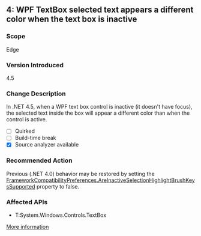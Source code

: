 ## 4: WPF TextBox selected text appears a different color when the text box is inactive

### Scope
Edge

### Version Introduced
4.5

### Change Description
In .NET 4.5, when a WPF text box control is inactive (it doesn't have focus), the selected text inside the box will appear a different color than when the control is active.

- [ ] Quirked
- [ ] Build-time break
- [x] Source analyzer available

### Recommended Action
Previous (.NET 4.0) behavior may be restored by setting the <a href="https://msdn.microsoft.com/en-us/library/system.windows.frameworkcompatibilitypreferences.areinactiveselectionhighlightbrushkeyssupported(v=vs.110).aspx">FrameworkCompatibilityPreferences.AreInactiveSelectionHighlightBrushKeysSupported</a> property to false.

### Affected APIs
* T:System.Windows.Controls.TextBox

[More information](https://msdn.microsoft.com/en-us/library/hh367887\(v=vs.110\).aspx#wpf)

<!--
    ### Notes
    May as well give an informational issue about this since it's so easy to detect and has a workaround
    Source analyzer status: Pri 1, source done
-->


